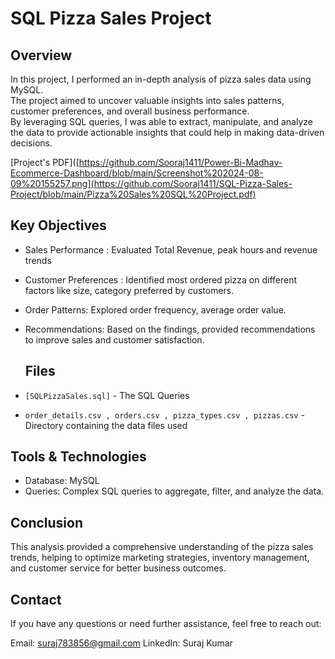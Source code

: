 # SQL Pizza Sales Project

## Overview
In this project, I performed an in-depth analysis of pizza sales data using MySQL.<br> The project aimed to uncover valuable insights into sales patterns, customer preferences, and overall business performance.<br> By leveraging SQL queries, I was able to extract, manipulate, and analyze the data to provide actionable insights that could help in making data-driven decisions.

[Project's PDF]([https://github.com/Sooraj1411/Power-Bi-Madhav-Ecommerce-Dashboard/blob/main/Screenshot%202024-08-09%20155257.png](https://github.com/Sooraj1411/SQL-Pizza-Sales-Project/blob/main/Pizza%20Sales%20SQL%20Project.pdf)

## Key Objectives
- Sales Performance : Evaluated Total Revenue, peak hours and revenue trends
- Customer Preferences : Identified most ordered pizza on different factors like size, category preferred by customers.
- Order Patterns: Explored order frequency, average order value.
- Recommendations: Based on the findings, provided recommendations to improve sales and customer satisfaction.

  ## Files
- `[SQLPizzaSales.sql]` - The SQL Queries
- `order_details.csv , orders.csv , pizza_types.csv , pizzas.csv` - Directory containing the data files used

## Tools & Technologies
* Database: MySQL
* Queries: Complex SQL queries to aggregate, filter, and analyze the data.

## Conclusion
This analysis provided a comprehensive understanding of the pizza sales trends, helping to optimize marketing strategies, inventory management, and customer service for better business outcomes.

## Contact
If you have any questions or need further assistance, feel free to reach out:

Email: suraj783856@gmail.com
LinkedIn: Suraj Kumar
